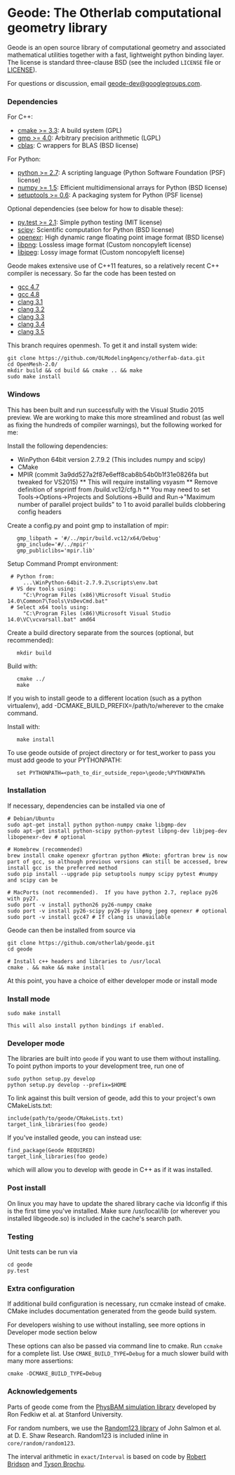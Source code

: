 Geode: The Otherlab computational geometry library
==================================================

Geode is an open source library of computational geometry and associated mathematical utilities
together with a fast, lightweight python binding layer.  The license is standard three-clause BSD
(see the included `LICENSE` file or [LICENSE](https://github.com/otherlab/core/blob/master/LICENSE)).

For questions or discussion, email geode-dev@googlegroups.com.

### Dependencies

For C++:

* [cmake >= 3.3](https://cmake.org): A build system (GPL)
* [gmp >= 4.0](http://gmplib.org): Arbitrary precision arithmetic (LGPL)
* [cblas](http://www.netlib.org/blas/blast-forum/cblas.tgz): C wrappers for BLAS (BSD license)

For Python:

* [python >= 2.7](http://python.org): A scripting language (Python Software Foundation (PSF) license)
* [numpy >= 1.5](http://numpy.scipy.org): Efficient multidimensional arrays for Python (BSD license)
* [setuptools >= 0.6](http://pythonhosted.org/setuptools): A packaging system for Python (PSF license)

Optional dependencies (see below for how to disable these):

* [py.test >= 2.1](http://pytest.org): Simple python testing (MIT license)
* [scipy](http://www.scipy.org): Scientific computation for Python (BSD license)
* [openexr](http://www.openexr.com): High dynamic range floating point image format (BSD license)
* [libpng](http://www.libpng.org): Lossless image format (Custom noncopyleft license)
* [libjpeg](http://www.ijg.org): Lossy image format (Custom noncopyleft license)

Geode makes extensive use of C++11 features, so a relatively recent C++ compiler is necessary.
So far the code has been tested on

* [gcc 4.7](http://gcc.gnu.org)
* [gcc 4.8](http://gcc.gnu.org)
* [clang 3.1](http://clang.llvm.org)
* [clang 3.2](http://clang.llvm.org)
* [clang 3.3](http://clang.llvm.org)
* [clang 3.4](http://clang.llvm.org)
* [clang 3.5](http://clang.llvm.org)


This branch requires openmesh. To get it and install system wide:

    git clone https://github.com/OLModelingAgency/otherfab-data.git
    cd OpenMesh-2.0/
    mkdir build && cd build && cmake .. && make
    sudo make install

### Windows
  This has been built and run successfully with the Visual Studio 2015 preview. We are working to make this more streamlined and robust (as well as fixing the hundreds of compiler warnings), but the following worked for me:

  Install the following dependencies:
   * WinPython 64bit version 2.7.9.2 (This includes numpy and scipy)
   * CMake
   * MPIR (commit 3a9dd527a2f87e6eff8cab8b54b0b1f31e0826fa but tweaked for VS2015)
   ** This will require installing vsyasm
   ** Remove definition of snprintf from /build.vc12/cfg.h
   ** You may need to set Tools->Options->Projects and Solutions->Build and Run->"Maximum number of parallel project builds" to 1 to avoid parallel builds clobbering config headers

   Create a config.py and point gmp to installation of mpir:
   
       gmp_libpath = '#/../mpir/build.vc12/x64/Debug'
       gmp_include='#/../mpir'
       gmp_publiclibs='mpir.lib'

   Setup Command Prompt environment:

     # Python from:
         ...\WinPython-64bit-2.7.9.2\scripts\env.bat
     # VS dev tools using:
         "C:\Program Files (x86)\Microsoft Visual Studio 14.0\Common7\Tools\VsDevCmd.bat"
     # Select x64 tools using:
         "C:\Program Files (x86)\Microsoft Visual Studio 14.0\VC\vcvarsall.bat" amd64

   Create a build directory separate from the sources (optional, but recommended):
   
       mkdir build

   Build with:
   
       cmake ../
       make

   If you wish to install geode to a different location (such as a python
   virtualenv), add -DCMAKE_BUILD_PREFIX=/path/to/wherever to the cmake command.

   Install with:
   
       make install

   To use geode outside of project directory or for test_worker to pass you must add geode to your PYTHONPATH:
   
       set PYTHONPATH=<path_to_dir_outside_repo>\geode;%PYTHONPATH%

### Installation

If necessary, dependencies can be installed via one of

    # Debian/Ubuntu
    sudo apt-get install python python-numpy cmake libgmp-dev
    sudo apt-get install python-scipy python-pytest libpng-dev libjpeg-dev libopenexr-dev # optional

    # Homebrew (recommended)
    brew install cmake openexr gfortran python #Note: gfortran brew is now part of gcc, so although previous versions can still be accessed, brew install gcc is the preferred method
    sudo pip install --upgrade pip setuptools numpy scipy pytest #numpy and scipy can be

    # MacPorts (not recommended).  If you have python 2.7, replace py26 with py27.
    sudo port -v install python26 py26-numpy cmake
    sudo port -v install py26-scipy py26-py libpng jpeg openexr # optional
    sudo port -v install gcc47 # If clang is unavailable

Geode can then be installed from source via

    git clone https://github.com/otherlab/geode.git
    cd geode

    # Install c++ headers and libraries to /usr/local
    cmake . && make && make install

At this point, you have a choice of either developer mode or install mode
### Install mode
    sudo make install

    This will also install python bindings if enabled.

### Developer mode

The libraries are built into `geode` if you want to use them without installing.  To point python imports to your development tree, run one of

    sudo python setup.py develop
    python setup.py develop --prefix=$HOME

To link against this built version of geode, add this to your project's own
CMakeLists.txt:

    include(path/to/geode/CMakeLists.txt)
    target_link_libraries(foo geode)

If you've installed geode, you can instead use:

    find_package(Geode REQUIRED)
    target_link_libraries(foo geode)


which will allow you to develop with geode in C++ as if it was installed.

### Post install

On linux you may have to update the shared library cache via ldconfig if this is the first time you've installed. Make sure /usr/local/lib (or wherever you installed libgeode.so) is included in the cache's search path.

### Testing

Unit tests can be run via

    cd geode
    py.test

### Extra configuration

If additional build configuration is necessary, run ccmake instead of cmake.
CMake includes documentation generated from the geode build system.

For developers wishing to use without installing, see more options in Developer mode section below

These options can also be passed via command line to cmake.  Run `ccmake` for a complete list.
Use `CMAKE_BUILD_TYPE=Debug` for a much slower build with many more assertions:

    cmake -DCMAKE_BUILD_TYPE=Debug

### Acknowledgements

Parts of geode come from the [PhysBAM simulation library](http://physbam.stanford.edu) developed by
Ron Fedkiw et al. at Stanford University.

For random numbers, we use the [Random123 library](http://www.deshawresearch.com/resources_random123.html) of
John Salmon et al. at D. E. Shaw Research.  Random123 is included inline in `core/random/random123`.

The interval arithmetic in `exact/Interval` is based on code by [Robert Bridson](http://www.cs.ubc.ca/~rbridson)
and [Tyson Brochu](http://www.cs.ubc.ca/~tbrochu).

